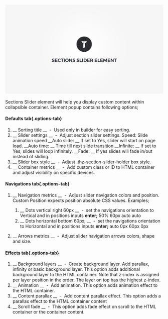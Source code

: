 <div class="thz-doc-image max">
<a class="thz-lightbox mfp-iframe" href="https://vimeo.com/302180385" data-mfp-title="Creatus WordPress Theme Sections Slider Element" data-modal-size="large">
	<img src="../../docs-media/splash-sections-slider-element.jpg" alt="Creatus WordPress Theme Sections Slider Element" />
</a>
</div>

Sections Slider element will help you display custom content within collapsible container. Element popup contains following options;

#### Defaults tab{.options-tab}
1. __ Sorting title __ &nbsp;-&nbsp; Used only in builder for easy sorting.
1. __ Slider settings __ &nbsp;-&nbsp; Adjust section slider settings. Speed: Slide animation speed  __Auto slide: __ If set to Yes, slider will start on page load.  __Auto time: __ Time till next slide transition  __Infinite: __ If set to Yes, slides will loop infinitely.  __Fade: __ If yes slides will fade in/out instead of sliding.
1. __ Slider box style __ &nbsp;-&nbsp; Adjust .thz-section-slider-holder box style.
1. __ Container metrics __ &nbsp;-&nbsp; Add custom class or ID to HTML container and adjust visibility on specific devices.

#### Navigations tab{.options-tab}
1. __ Navigation metrics __ &nbsp;-&nbsp; Adjust slider navigation colors and position. Custom Position expects position absolute CSS values. Examples;
	1. __ Dots vertical right 60px __ &nbsp;-&nbsp; set the navigations orientation to Vertical and in positions inputs __enter;__ 50% 60px auto auto
	1. __ Dots horizontal bottom 60px; __ &nbsp;-&nbsp; set the navigations orientation to Horizontal and in positions inputs __enter;__ auto 0px 60px 0px

1. __ Arrows metrics __ &nbsp;-&nbsp; Adjust slider navigation arrows colors, shape and size.

#### Effects tab{.options-tab}
1. __ Background layers __ &nbsp;-&nbsp; Create background layer. Add parallax, infinity or basic background layer. This option adds additional background layer to the HTML container. Note that z-index is assigned per layer position in the order. The layer on top has the highest z-index.
1. __ Animation __ &nbsp;-&nbsp; Add animation. This option adds animation effect to the HTML container.
1. __ Content parallax __ &nbsp;-&nbsp; Add content parallax effect. This option adds a parallax effect to the HTML container content
1. __ Scroll fade __ &nbsp;-&nbsp; This option adds fade effect on scroll to the HTML container or the container content.